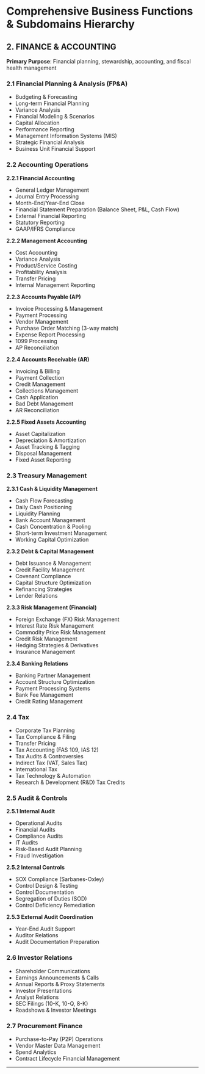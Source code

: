 # Comprehensive Business Functions & Subdomains Hierarchy

## 2. FINANCE & ACCOUNTING

**Primary Purpose**: Financial planning, stewardship, accounting, and fiscal health management

### 2.1 Financial Planning & Analysis (FP&A)
- Budgeting & Forecasting
- Long-term Financial Planning
- Variance Analysis
- Financial Modeling & Scenarios
- Capital Allocation
- Performance Reporting
- Management Information Systems (MIS)
- Strategic Financial Analysis
- Business Unit Financial Support

### 2.2 Accounting Operations
**2.2.1 Financial Accounting**
- General Ledger Management
- Journal Entry Processing
- Month-End/Year-End Close
- Financial Statement Preparation (Balance Sheet, P&L, Cash Flow)
- External Financial Reporting
- Statutory Reporting
- GAAP/IFRS Compliance

**2.2.2 Management Accounting**
- Cost Accounting
- Variance Analysis
- Product/Service Costing
- Profitability Analysis
- Transfer Pricing
- Internal Management Reporting

**2.2.3 Accounts Payable (AP)**
- Invoice Processing & Management
- Payment Processing
- Vendor Management
- Purchase Order Matching (3-way match)
- Expense Report Processing
- 1099 Processing
- AP Reconciliation

**2.2.4 Accounts Receivable (AR)**
- Invoicing & Billing
- Payment Collection
- Credit Management
- Collections Management
- Cash Application
- Bad Debt Management
- AR Reconciliation

**2.2.5 Fixed Assets Accounting**
- Asset Capitalization
- Depreciation & Amortization
- Asset Tracking & Tagging
- Disposal Management
- Fixed Asset Reporting

### 2.3 Treasury Management
**2.3.1 Cash & Liquidity Management**
- Cash Flow Forecasting
- Daily Cash Positioning
- Liquidity Planning
- Bank Account Management
- Cash Concentration & Pooling
- Short-term Investment Management
- Working Capital Optimization

**2.3.2 Debt & Capital Management**
- Debt Issuance & Management
- Credit Facility Management
- Covenant Compliance
- Capital Structure Optimization
- Refinancing Strategies
- Lender Relations

**2.3.3 Risk Management (Financial)**
- Foreign Exchange (FX) Risk Management
- Interest Rate Risk Management
- Commodity Price Risk Management
- Credit Risk Management
- Hedging Strategies & Derivatives
- Insurance Management

**2.3.4 Banking Relations**
- Banking Partner Management
- Account Structure Optimization
- Payment Processing Systems
- Bank Fee Management
- Credit Rating Management

### 2.4 Tax
- Corporate Tax Planning
- Tax Compliance & Filing
- Transfer Pricing
- Tax Accounting (FAS 109, IAS 12)
- Tax Audits & Controversies
- Indirect Tax (VAT, Sales Tax)
- International Tax
- Tax Technology & Automation
- Research & Development (R&D) Tax Credits

### 2.5 Audit & Controls
**2.5.1 Internal Audit**
- Operational Audits
- Financial Audits
- Compliance Audits
- IT Audits
- Risk-Based Audit Planning
- Fraud Investigation

**2.5.2 Internal Controls**
- SOX Compliance (Sarbanes-Oxley)
- Control Design & Testing
- Control Documentation
- Segregation of Duties (SOD)
- Control Deficiency Remediation

**2.5.3 External Audit Coordination**
- Year-End Audit Support
- Auditor Relations
- Audit Documentation Preparation

### 2.6 Investor Relations
- Shareholder Communications
- Earnings Announcements & Calls
- Annual Reports & Proxy Statements
- Investor Presentations
- Analyst Relations
- SEC Filings (10-K, 10-Q, 8-K)
- Roadshows & Investor Meetings

### 2.7 Procurement Finance
- Purchase-to-Pay (P2P) Operations
- Vendor Master Data Management
- Spend Analytics
- Contract Lifecycle Financial Management

---